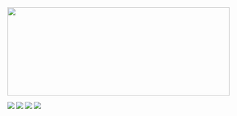 

<!--
**Prateek93a/Prateek93a** is a ✨ _special_ ✨ repository because its `README.md` (this file) appears on your GitHub profile.

Here are some ideas to get you started:

- 🔭 I’m currently working on ...
- 🌱 I’m currently learning ...
- 👯 I’m looking to collaborate on ...
- 🤔 I’m looking for help with ...
- 💬 Ask me about ...
- 📫 How to reach me: ...
- 😄 Pronouns: ...
- ⚡ Fun fact: ...
-  https://user-images.githubusercontent.com/44807945/115950257-c7268580-a4f7-11eb-9f29-263fbf3a9948.png
Me after learning linux commands:

Now I am become rm -rf *, destroyer of worlds
-->

<img align="center" width="100%" height="200" src="https://assets.amuniversal.com/4b9def60e14e0137cc29005056a9545d"> 
<!--  <img align="center" width="100%" height="200" src="https://imgs.xkcd.com/comics/cautionary.png">-->

[![](https://img.icons8.com/color/32/000000/linkedin.png)](https://www.linkedin.com/in/prateek-jain-339370169/)
[![](https://img.icons8.com/color/32/000000/twitter.png)](https://twitter.com/prateek93a)
[![](https://img.icons8.com/color/32/000000/medium.png)](https://prateek93a.medium.com/)
[![](https://img.icons8.com/plasticine/32/000000/gmail.png)](mailto:prateek93a@gmail.com?Subject=From_GitHub)
